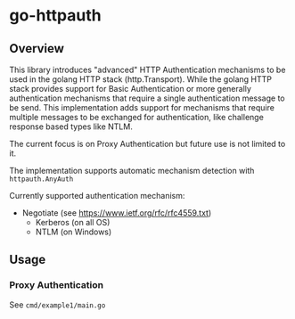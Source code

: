 # go-httpauth

## Overview
This library introduces "advanced" HTTP Authentication mechanisms to be used in the golang HTTP stack (http.Transport). While the golang HTTP stack provides support for Basic Authentication or more generally authentication mechanisms that require a single authentication message to be send. This implementation adds support for mechanisms that require multiple messages to be exchanged for authentication, like challenge response based types like NTLM.

The current focus is on Proxy Authentication but future use is not limited to it.

The implementation supports automatic mechanism detection with `httpauth.AnyAuth`

Currently supported authentication mechanism: 
- Negotiate (see https://www.ietf.org/rfc/rfc4559.txt)
    - Kerberos (on all OS)
    - NTLM (on Windows)

## Usage
### Proxy Authentication
See `cmd/example1/main.go` 